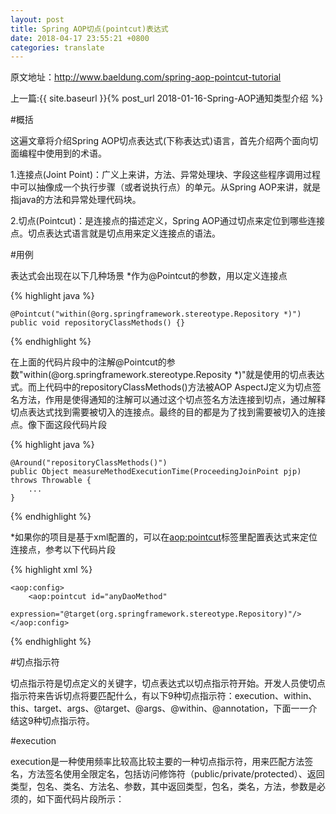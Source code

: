 ```yaml
---
layout: post
title: Spring AOP切点(pointcut)表达式
date: 2018-04-17 23:55:21 +0800
categories: translate
---
```


原文地址：http://www.baeldung.com/spring-aop-pointcut-tutorial

上一篇:{{ site.baseurl }}{% post_url 2018-01-16-Spring-AOP通知类型介绍 %}

#概括

这遍文章将介绍Spring AOP切点表达式(下称表达式)语言，首先介绍两个面向切面编程中使用到的术语。

1.连接点(Joint Point)：广义上来讲，方法、异常处理块、字段这些程序调用过程中可以抽像成一个执行步骤（或者说执行点）的单元。从Spring AOP来讲，就是指java的方法和异常处理代码块。

2.切点(Pointcut)：是连接点的描述定义，Spring AOP通过切点来定位到哪些连接点。切点表达式语言就是切点用来定义连接点的语法。

#用例

表达式会出现在以下几种场景
*作为@Pointcut的参数，用以定义连接点

{% highlight java %}

	@Pointcut("within(@org.springframework.stereotype.Repository *)")
	public void repositoryClassMethods() {}

{% endhighlight %}

在上面的代码片段中的注解@Pointcut的参数"within(@org.springframework.stereotype.Reposity *)"就是使用的切点表达式。而上代码中的repositoryClassMethods()方法被AOP AspectJ定义为切点签名方法，作用是使得通知的注解可以通过这个切点签名方法连接到切点，通过解释切点表达式找到需要被切入的连接点。最终的目的都是为了找到需要被切入的连接点。像下面这段代码片段

{% highlight java %}

	@Around("repositoryClassMethods()")
	public Object measureMethodExecutionTime(ProceedingJoinPoint pjp) throws Throwable {
	    ...
	}

{% endhighlight %}

*如果你的项目是基于xml配置的，可以在<aop:pointcut>标签里配置表达式来定位连接点，参考以下代码片段

{% highlight xml %}

	<aop:config>
	    <aop:pointcut id="anyDaoMethod"
	      expression="@target(org.springframework.stereotype.Repository)"/>
	</aop:config>

{% endhighlight %}

#切点指示符

切点指示符是切点定义的关键字，切点表达式以切点指示符开始。开发人员使切点指示符来告诉切点将要匹配什么，有以下9种切点指示符：execution、within、this、target、args、@target、@args、@within、@annotation，下面一一介结这9种切点指示符。

#execution

execution是一种使用频率比较高比较主要的一种切点指示符，用来匹配方法签名，方法签名使用全限定名，包括访问修饰符（public/private/protected）、返回类型，包名、类名、方法名、参数，其中返回类型，包名，类名，方法，参数是必须的，如下面代码片段所示：